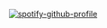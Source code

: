 ⠀⠀⠀⠀⠀⠀⠀⠀⠀⠀⠀⠀⠀⠀⠀⠀⠀⠀⠀⠀⠀⠀⠀⠀⠀⠀⠀⠀⠀⠀[![spotify-github-profile](https://spotify-github-profile.kittinanx.com/api/view?uid=udpsj2vqiy6i20kdl7a6livgl&cover_image=true&theme=novatorem&show_offline=true&background_color=121212&interchange=false&bar_color=000000&bar_color_cover=false)](https://github.com/kittinan/spotify-github-profile)
